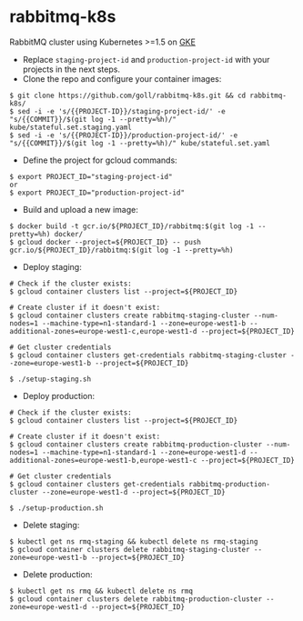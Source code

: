 # rabbitmq-k8s
RabbitMQ cluster using Kubernetes >=1.5 on [GKE](https://cloud.google.com/container-engine/)

* Replace `staging-project-id` and `production-project-id` with your projects in the next steps.
* Clone the repo and configure your container images:
```
$ git clone https://github.com/goll/rabbitmq-k8s.git && cd rabbitmq-k8s/
$ sed -i -e 's/{{PROJECT-ID}}/staging-project-id/' -e "s/{{COMMIT}}/$(git log -1 --pretty=%h)/" kube/stateful.set.staging.yaml
$ sed -i -e 's/{{PROJECT-ID}}/production-project-id/' -e "s/{{COMMIT}}/$(git log -1 --pretty=%h)/" kube/stateful.set.yaml
```

* Define the project for gcloud commands:
```
$ export PROJECT_ID="staging-project-id"
or
$ export PROJECT_ID="production-project-id"
```

* Build and upload a new image:
```
$ docker build -t gcr.io/${PROJECT_ID}/rabbitmq:$(git log -1 --pretty=%h) docker/
$ gcloud docker --project=${PROJECT_ID} -- push gcr.io/${PROJECT_ID}/rabbitmq:$(git log -1 --pretty=%h)
```

* Deploy staging:
```
# Check if the cluster exists:
$ gcloud container clusters list --project=${PROJECT_ID}

# Create cluster if it doesn't exist:
$ gcloud container clusters create rabbitmq-staging-cluster --num-nodes=1 --machine-type=n1-standard-1 --zone=europe-west1-b --additional-zones=europe-west1-c,europe-west1-d --project=${PROJECT_ID}

# Get cluster credentials
$ gcloud container clusters get-credentials rabbitmq-staging-cluster --zone=europe-west1-b --project=${PROJECT_ID}

$ ./setup-staging.sh
```

* Deploy production:
```
# Check if the cluster exists:
$ gcloud container clusters list --project=${PROJECT_ID}

# Create cluster if it doesn't exist:
$ gcloud container clusters create rabbitmq-production-cluster --num-nodes=1 --machine-type=n1-standard-1 --zone=europe-west1-d --additional-zones=europe-west1-b,europe-west1-c --project=${PROJECT_ID}

# Get cluster credentials
$ gcloud container clusters get-credentials rabbitmq-production-cluster --zone=europe-west1-d --project=${PROJECT_ID}

$ ./setup-production.sh
```

* Delete staging:
```
$ kubectl get ns rmq-staging && kubectl delete ns rmq-staging
$ gcloud container clusters delete rabbitmq-staging-cluster --zone=europe-west1-b --project=${PROJECT_ID}
```

* Delete production:
```
$ kubectl get ns rmq && kubectl delete ns rmq
$ gcloud container clusters delete rabbitmq-production-cluster --zone=europe-west1-d --project=${PROJECT_ID}
```
